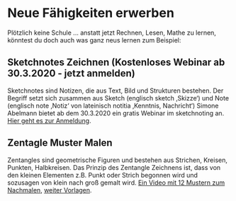 # Neue Fähigkeiten erwerben

Plötzlich keine Schule ... anstatt jetzt Rechnen, Lesen, Mathe zu lernen, könntest du doch auch was ganz neus lernen zum Beispiel:

## Sketchnotes Zeichnen (Kostenloses Webinar ab 30.3.2020 - jetzt anmelden)

Sketchnotes sind Notizen, die aus Text, Bild und Strukturen bestehen. Der Begriff setzt sich zusammen aus Sketch (englisch sketch ‚Skizze‘) und Note (englisch note ‚Notiz‘ von lateinisch notitia ‚Kenntnis, Nachricht‘)
Simone Abelmann bietet ab dem 30.3.2020 ein gratis Webinar im sketchnoting an. [Hier geht es zur Anmeldung](https://webinar.simoneabelmann.com/funny-sketchnotes-webinar34117604).

## Zentagle Muster Malen

Zentangles sind geometrische Figuren und bestehen aus Strichen, Kreisen, Punkten, Halbkreisen. Das Prinzip des Zentangle Zeichnens ist, dass von den kleinen Elementen z.B. Punkt oder Strich begonnen wird und sozusagen von klein nach groß gemalt wird. [Ein Video mit 12 Mustern zum Nachmalen](https://youtu.be/QsBpNKiB2VE), [weiter Vorlagen](https://zentangle-vorlagen.de/).
